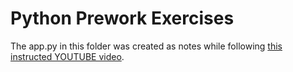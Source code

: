 # Python Prework Exercises

The app.py in this folder was created as notes while following [this instructed YOUTUBE video](https://www.youtube.com/watch?v=f79MRyMsjrQ).
